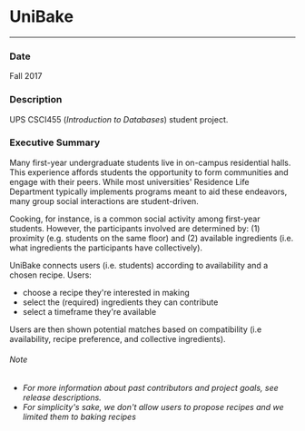 # UniBake
---
### Date
Fall 2017

### Description
UPS CSCI455 (*Introduction to Databases*) student project.

### Executive Summary
Many first-year undergraduate students live in on-campus residential halls. This experience
affords students the opportunity to form communities and engage with their peers. While
most universities' Residence Life Department typically implements programs meant to aid
these endeavors, many group social interactions are student-driven.

Cooking, for instance, is a common social activity among first-year students. However, the
participants involved are determined by: (1) proximity (e.g. students on the same floor)
and (2) available ingredients (i.e. what ingredients the participants have collectively).

UniBake connects users (i.e. students) according to availability and a chosen recipe. Users:
  - choose a recipe they're interested in making
  - select the (required) ingredients they can contribute
  - select a timeframe they're available

Users are then shown potential matches based on compatibility (i.e availability, recipe preference,
and collective ingredients).

###### Note
* *For more information about past contributors and project goals, see release
  descriptions.*
* *For simplicity's sake, we don't allow users to propose recipes and we limited
  them to baking recipes*
